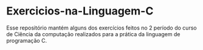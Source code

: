 # Exercicios-na-Linguagem-C
Esse repositório mantém alguns dos exercícios feitos no 2 período do curso de Ciência da computação realizados para a prática da linguagem de programação C.
